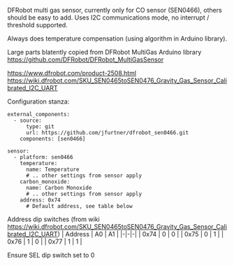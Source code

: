 DFRobot multi gas sensor, currently only for CO sensor (SEN0466), others should be easy to add. 
Uses I2C communications mode, no interrupt / threshold supported.

Always does temperature compensation (using algorithm in Arduino library).

Large parts blatently copied from DFRobot MultiGas Arduino library
https://github.com/DFRobot/DFRobot_MultiGasSensor

https://www.dfrobot.com/product-2508.html
https://wiki.dfrobot.com/SKU_SEN0465toSEN0476_Gravity_Gas_Sensor_Calibrated_I2C_UART

Configuration stanza:
```
external_components:
  - source:
      type: git
      url: https://github.com/jfurtner/dfrobot_sen0466.git 
    components: [sen0466]

sensor:
  - platform: sen0466
    temperature:
	  name: Temperature
	  # .. other settings from sensor apply
	carbon_monoxide:
	  name: Carbon Monoxide
	  # .. other settings from sensor apply
    address: 0x74
	  # Default address, see table below
```

Address dip switches (from wiki https://wiki.dfrobot.com/SKU_SEN0465toSEN0476_Gravity_Gas_Sensor_Calibrated_I2C_UART)
| Address | A0 | A1 |
|-|-|-|
| 0x74 | 0 | 0 |
| 0x75 | 0 | 1 |
| 0x76 | 1 | 0 |
| 0x77 | 1 | 1 |

Ensure SEL dip switch set to 0

